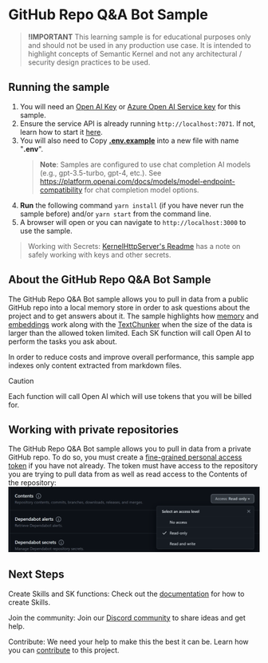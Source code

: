 # GitHub Repo Q&A Bot Sample

> **!IMPORTANT**
> This learning sample is for educational purposes only and should not be used in any
> production use case. It is intended to highlight concepts of Semantic Kernel and not
> any architectural / security design practices to be used.

## Running the sample

1. You will need an [Open AI Key](https://openai.com/api/) or
   [Azure Open AI Service key](https://learn.microsoft.com/azure/cognitive-services/openai/quickstart)
   for this sample.
2. Ensure the service API is already running `http://localhost:7071`. If not, learn
   how to start it [here](../../dotnet/KernelHttpServer/README.md).
3. You will also need to Copy **[.env.example](.env.example)** into a new file with name "**.env**".
   > **Note**: Samples are configured to use chat completion AI models (e.g., gpt-3.5-turbo, gpt-4, etc.). See https://platform.openai.com/docs/models/model-endpoint-compatibility for chat completion model options.
4. **Run** the following command `yarn install` (if you have never run the sample before)
   and/or `yarn start` from the command line.
5. A browser will open or you can navigate to `http://localhost:3000` to use the sample.

> Working with Secrets: [KernelHttpServer's Readme](../../dotnet/KernelHttpServer/README.md#Working-with-Secrets) has a note on safely working with keys and other secrets.

## About the GitHub Repo Q&A Bot Sample

The GitHub Repo Q&A Bot sample allows you to pull in data from a public GitHub
repo into a local memory store in order to ask questions about the project and
to get answers about it. The sample highlights how [memory](https://aka.ms/sk/memories)
and [embeddings](https://aka.ms/sk/embeddings) work along with the
[TextChunker](../../../dotnet/src/SemanticKernel/Text/TextChunker.cs)
when the size of the data is larger than the allowed token limited.
Each SK function will call Open AI to perform the tasks you ask about.

In order to reduce costs and improve overall performance, this sample app indexes
only content extracted from markdown files.

> [!CAUTION]
> Each function will call Open AI which will use tokens that you will be billed for.

## Working with private repositories
The GitHub Repo Q&A Bot sample allows you to pull in data from a private GitHub repo. To do so, you must create a [fine-grained personal access token](https://docs.github.com/en/authentication/keeping-your-account-and-data-secure/managing-your-personal-access-tokens#creating-a-fine-grained-personal-access-token) if you have not already. The token must have access to the repository you are trying to pull data from as well as read access to the Contents of the repository:
![Alt text](contents-read-access.png)


## Next Steps

Create Skills and SK functions: Check out the [documentation](https://aka.ms/sk/learn)
for how to create Skills.

Join the community: Join our [Discord community](https://aka.ms/SKDiscord) to
share ideas and get help​.

Contribute: We need your help to make this the best it can be. Learn how you
can [contribute](https://github.com/microsoft/semantic-kernel/blob/main/CONTRIBUTING.md)
to this project.​
